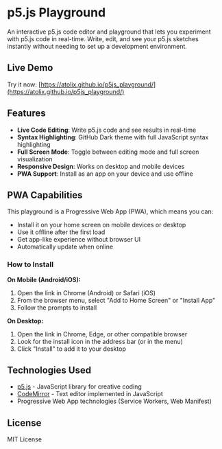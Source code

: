 # p5.js Playground

An interactive p5.js code editor and playground that lets you experiment with p5.js code in real-time. Write, edit, and see your p5.js sketches instantly without needing to set up a development environment.

## Live Demo

Try it now: [https://atolix.github.io/p5js_playground/](https://atolix.github.io/p5js_playground/)

## Features

- **Live Code Editing**: Write p5.js code and see results in real-time
- **Syntax Highlighting**: GitHub Dark theme with full JavaScript syntax highlighting
- **Full Screen Mode**: Toggle between editing mode and full screen visualization
- **Responsive Design**: Works on desktop and mobile devices
- **PWA Support**: Install as an app on your device and use offline

## PWA Capabilities

This playground is a Progressive Web App (PWA), which means you can:

- Install it on your home screen on mobile devices or desktop
- Use it offline after the first load
- Get app-like experience without browser UI
- Automatically update when online

### How to Install

**On Mobile (Android/iOS):**
1. Open the link in Chrome (Android) or Safari (iOS)
2. From the browser menu, select "Add to Home Screen" or "Install App"
3. Follow the prompts to install

**On Desktop:**
1. Open the link in Chrome, Edge, or other compatible browser
2. Look for the install icon in the address bar (or in the menu)
3. Click "Install" to add it to your desktop

## Technologies Used

- [p5.js](https://p5js.org/) - JavaScript library for creative coding
- [CodeMirror](https://codemirror.net/) - Text editor implemented in JavaScript
- Progressive Web App technologies (Service Workers, Web Manifest)

## License

MIT License
